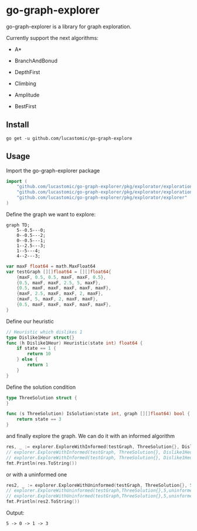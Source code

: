 # go-graph-explorer

go-graph-explorer is a library for graph exploration. 

Currently support the next algorithms:

- A*
* BranchAndBonud
+ DepthFirst
- Climbing 
* Amplitude
+ BestFirst

## Install
```
go get -u github.com/lucastomic/go-graph-explore
```

## Usage
 
Import the go-graph-explorer package 

```go
import (
    "github.com/lucastomic/go-graph-explorer/pkg/explorator/explorationAlgorithm/enums/informedAlgorithm"
    "github.com/lucastomic/go-graph-explorer/pkg/explorator/explorationAlgorithm/enums/uninformedAlgorithm"
    "github.com/lucastomic/go-graph-explorer/pkg/explorator/explorer"
)
```

Define the graph we want to explore:

```mermaid
graph TD;
    5--0.5---0;
    0--0.5---2;
    0--0.5---1;
    1--2.5---3;
    1--5---4;
    4--2---3;
```

```go
var maxF float64 = math.MaxFloat64
var testGraph [][]float64 = [][]float64{
	{maxF, 0.5, 0.5, maxF, maxF, 0.5},
	{0.5, maxF, maxF, 2.5, 5, maxF},
	{0.5, maxF, maxF, maxF, maxF, maxF},
	{maxF, 2.5, maxF, maxF, 2, maxF},
	{maxF, 5, maxF, 2, maxF, maxF},
	{0.5, maxF, maxF, maxF, maxF, maxF},
}
```

Define our heuristic
```go
// Heuristic which dislikes 1
type Dislike1Heur struct{}
func (h Dislike1Heur) Heuristic(state int) float64 {
	if state == 1 {
		return 10
	} else {
		return 1
	}
}
```

Define the solution condition
```go
type ThreeSolution struct {
}

func (s ThreeSolution) IsSolution(state int, graph [][]float64) bool {
	return state == 3
}
```
and finally explore the graph. We can do it with an informed algorithm

```go
res, _ := explorer.ExploreWithInformed(testGraph, ThreeSolution{}, Dislike1Heur{}, 5, informedAlgorithm.AStar)
// explorer.ExploreWithInformed(testGraph, ThreeSolution{}, Dislike1Heur{}, 5, informedAlgorithm.Climbing)
// explorer.ExploreWithInformed(testGraph, ThreeSolution{}, Dislike1Heur{}, 5, informedAlgorithm.BestFirst)
fmt.Println(res.ToString())
```

or with a uninformed one

```go
res2, _ := explorer.ExploreWithUninformed(testGraph, ThreeSolution{}, 5, uninformedAlgorithm.Amplitude)
// explorer.ExploreWithUninformed(testGraph,ThreeSolution{},5,uninformedAlgorithm.DepthFirst)
// explorer.ExploreWithUninformed(testGraph,ThreeSolution{},5,uninformedAlgorithm.BranchAndBonud)
fmt.Println(res2.ToString())
```

Output:
```
5 -> 0 -> 1 -> 3
```
